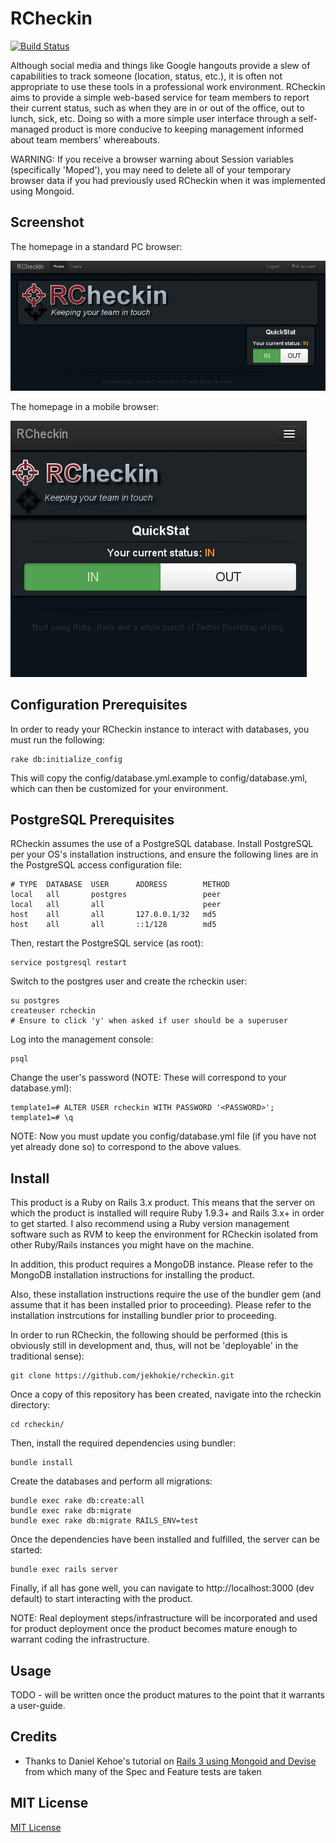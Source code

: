 # RCheckin

[![Build Status](https://secure.travis-ci.org/jekhokie/rcheckin.png)](http://travis-ci.org/jekhokie/rcheckin)

Although social media and things like Google hangouts provide a slew of capabilities to track someone (location, status, etc.), it is often not appropriate to use these tools in a professional work environment. RCheckin aims to provide a simple web-based service for team members to report their current status, such as when they are in or out of the office, out to lunch, sick, etc. Doing so with a more simple user interface through a self-managed product is more conducive to keeping management informed about team members' whereabouts.

WARNING: If you receive a browser warning about Session variables (specifically 'Moped'), you may need to delete all of your temporary browser data if you had previously used RCheckin when it was implemented using Mongoid.

Screenshot
--------
The homepage in a standard PC browser:

![alt text](https://github.com/jekhokie/rcheckin/raw/master/public/images/RCheckin_web.jpg "RCheckin Home Page - Web")

The homepage in a mobile browser:

![alt text](https://github.com/jekhokie/rcheckin/raw/master/public/images/RCheckin_mobi.jpg "RCheckin Home Page - Mobile")

Configuration Prerequisites
--------

In order to ready your RCheckin instance to interact with databases, you must run the following:

    rake db:initialize_config

This will copy the config/database.yml.example to config/database.yml, which can then be customized for your environment.

PostgreSQL Prerequisites
--------

RCheckin assumes the use of a PostgreSQL database. Install PostgreSQL per your OS's installation instructions, and ensure the following lines are in the PostgreSQL access configuration file:

    # TYPE  DATABASE  USER      ADDRESS        METHOD
    local   all       postgres                 peer
    local   all       all                      peer
    host    all       all       127.0.0.1/32   md5
    host    all       all       ::1/128        md5

Then, restart the PostgreSQL service (as root):

    service postgresql restart

Switch to the postgres user and create the rcheckin user:

    su postgres
    createuser rcheckin
    # Ensure to click 'y' when asked if user should be a superuser

Log into the management console:

    psql

Change the user's password (NOTE: These will correspond to your database.yml):

    template1=# ALTER USER rcheckin WITH PASSWORD '<PASSWORD>';
    template1=# \q

NOTE: Now you must update you config/database.yml file (if you have not yet already done so) to correspond to the above values.

Install
--------

This product is a Ruby on Rails 3.x product. This means that the server on which the product is installed will require Ruby 1.9.3+ and Rails 3.x+ in order to get started. I also recommend using a Ruby version management software such as RVM to keep the environment for RCheckin isolated from other Ruby/Rails instances you might have on the machine.

In addition, this product requires a MongoDB instance. Please refer to the MongoDB installation instructions for installing the product.

Also, these installation instructions require the use of the bundler gem (and assume that it has been installed prior to proceeding). Please refer to the installation instrcutions for installing bundler prior to proceeding.

In order to run RCheckin, the following should be performed (this is obviously still in development and, thus, will not be 'deployable' in the traditional sense):

    git clone https://github.com/jekhokie/rcheckin.git

Once a copy of this repository has been created, navigate into the rcheckin directory:

    cd rcheckin/

Then, install the required dependencies using bundler:

    bundle install

Create the databases and perform all migrations:

    bundle exec rake db:create:all
    bundle exec rake db:migrate
    bundle exec rake db:migrate RAILS_ENV=test

Once the dependencies have been installed and fulfilled, the server can be started:

    bundle exec rails server

Finally, if all has gone well, you can navigate to http://localhost:3000 (dev default) to start interacting with the product.

NOTE: Real deployment steps/infrastructure will be incorporated and used for product deployment once the product becomes mature enough to warrant coding the infrastructure.

Usage
--------

TODO - will be written once the product matures to the point that it warrants a user-guide.

Credits
--------

* Thanks to Daniel Kehoe's tutorial on [Rails 3 using Mongoid and Devise](https://github.com/RailsApps/rails3-mongoid-devise) from which many of the Spec and Feature tests are taken

MIT License
--------

[MIT License](http://www.opensource.org/licenses/mit-license)
